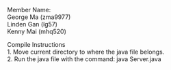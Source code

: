 Member Name:<br>
George Ma (zma9977)<br>
Linden Gan (lg57)<br>
Kenny Mai (mhq520)<br>


Compile Instructions <br>
		1. Move current directory to where the java file belongs.<br>
		2. Run the java file with the command: java Server.java
